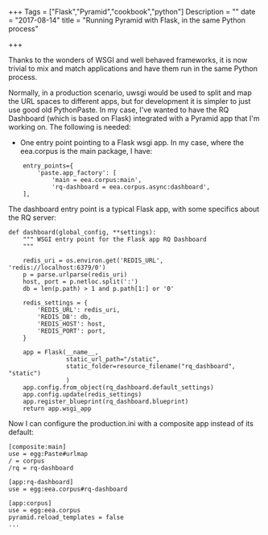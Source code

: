 +++
Tags = ["Flask","Pyramid","cookbook","python"]
Description = ""
date = "2017-08-14"
title = "Running Pyramid with Flask, in the same Python process"

+++

Thanks to the wonders of WSGI and well behaved frameworks, it is now trivial to mix and match applications and have them run in the same Python process. 

Normally, in a production scenario, uwsgi would be used to split and map the 
URL spaces to different apps, but for development it is simpler to just use good old PythonPaste. In my case, I've wanted
to have the RQ Dashboard (which is based on Flask) integrated with a Pyramid app that I'm working on. The following is needed:

* One entry point pointing to a Flask wsgi app. In my case, where the eea.corpus is the main package, I have:

```
    entry_points={
        'paste.app_factory': [
            'main = eea.corpus:main',
            'rq-dashboard = eea.corpus.async:dashboard',
    ],
```

The dashboard entry point is a typical Flask app, with some specifics about the RQ server:

```
def dashboard(global_config, **settings):
    """ WSGI entry point for the Flask app RQ Dashboard
    """

    redis_uri = os.environ.get('REDIS_URL', 'redis://localhost:6379/0')
    p = parse.urlparse(redis_uri)
    host, port = p.netloc.split(':')
    db = len(p.path) > 1 and p.path[1:] or '0'

    redis_settings = {
        'REDIS_URL': redis_uri,
        'REDIS_DB': db,
        'REDIS_HOST': host,
        'REDIS_PORT': port,
    }

    app = Flask(__name__,
                static_url_path="/static",
                static_folder=resource_filename("rq_dashboard", "static")
                )
    app.config.from_object(rq_dashboard.default_settings)
    app.config.update(redis_settings)
    app.register_blueprint(rq_dashboard.blueprint)
    return app.wsgi_app
```

Now I can configure the production.ini with a composite app instead of its default:

```
[composite:main]
use = egg:Paste#urlmap
/ = corpus
/rq = rq-dashboard

[app:rq-dashboard]
use = egg:eea.corpus#rq-dashboard

[app:corpus]
use = egg:eea.corpus
pyramid.reload_templates = false
...
```
